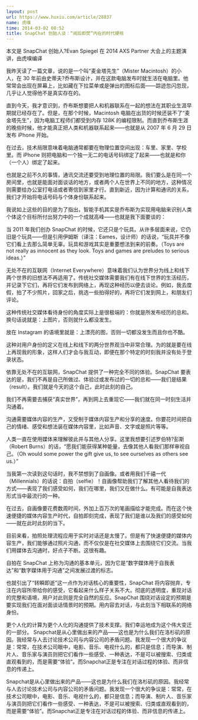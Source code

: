 ```yaml
---
layout: post
url: https://www.huxiu.com/article/28837
name: 虎嗅
time: 2014-03-02 08:52
title: SnapChat 创始人谈：“阅后即焚”内在的时代硬核
---
```

本文是 SnapChat 创始人?Evan Spiegel 在 2014 AXS Partner 大会上的主题演讲，由虎嗅编译

我昨天读了一篇文章，说的是一个叫“麦金塔先生”（Mister Macintosh）的小人，在 30 年前由史蒂夫?乔布斯设计，并在这款电脑发布时就生活在电脑里。他常常会出现在屏幕上，比如藏在下拉菜单或是弹出的图标后面——踪迹忽闪忽现，几乎让人觉得他不是真实存在的。

直到今天，我才意识到，乔布斯想要把人和机器联系在一起的想法在其职业生涯早期就已经存在了。但是，在那个时候，Macintosh 电脑在出货的时候还装不了“麦金塔先生”，因为电脑工程师们都受到内存 128K 的编程限制。而直到乔布斯生涯的晚些时候，他才能真正把人类和机器联系起来——也就是从 2007 年 6 月 29 日发布 iPhone 开始。

在过去，技术局限意味着电脑通常都要在物理位置空间出现：车里、家里、学校里。而 iPhone 则把电脑和一个独一无二的电话号码绑定了起来——也就是和你（一个人）绑定了起来。

也就是之前不久的事情，通讯交流还要受到地理位置的局限。我们要么是在同一个房间里，也就是能面对面谈话的地方，或者两个人在世界上不同的地方，这种情况则需要给办公室打电话或者寄信到家里才行。直到新近，因为计算和通讯的关系，我们才开始将电话号码与个体身份联系起来。

我说如上这些的目的是为了指出，智能手机其实是乔布斯为实现用电脑来识别人类个体这个目标所付出努力中的一个成就高峰——也就是我下面要谈的：

当 2011 年我们创办 SnapChat 的时候，它还只是个玩具。从许多层面来说，它仍旧是个玩具——但是引用伊姆斯（译注：Eames，设计师）的话说，“玩具并不像它们看上去那么简单无辜。玩具和游戏其实是重要想法到来的前奏。（Toys are not really as innocent as they look. Toys and games are preludes to serious ideas.）”

无处不在的互联网（Internet Everywhere）意味着我们认为世界分为线上和线下两个世界的旧想法不再适用了。传统社交媒体需要我们有在线下世界的生活经历，并记录下它们，再将它们发布到网络上，再现这种经历以便去谈论。例如，我去度假，拍了不少照片，回家之后，挑选一些拍得好的，再将它们发到网上，和朋友们评论。

这种传统社交媒体看待身份的角度实际上是很极端的：你就是所发布经历的总和。换句话说就是：上图片，否则就什么都没发生。

放在 Instagram 的语境里就是：上漂亮的图，否则一切都没发生而且你也不酷。

这种对用户身份的定义在线上和线下的两分世界观当中非常合理。为的就是要在线上再现我的形象，这样人们才会与我互动，即便在那个特定的时刻我并没有处于登录状态。

依靠无处不在的互联网，SnapChat 提供了一种完全不同的体验。SnapChat 要表达的是，我们不再是自己所做过、体验过或发布过的一切的总和——我们是结果（result）。我们就是今天的这个自己，此时此刻的自己。

我们不再需要去捕获“真实世界”，再到网上去重现它——我们就在同一时刻生活并沟通着。

沟通需要媒体内容的生产，又受制于媒体内容生产和分享的速度。你要花时间把自己的情绪、感受和想法装在媒体内容里，比如声音、文字或是照片等等。

人类一直在使用媒体来理解彼此并与其他人分享。这里我想要引述罗伯特?彭斯（Robert Burns）的话，“愿我们能获得某种能量，去像其他人看我们那样审视自己。（Oh would some power the gift give us, to see ourselves as others see us.）”

当我第一次读到这句话时，我不禁想到了自画像。或者用我们千禧一代（Millennials）的话说：自拍（selfie）！自画像帮助我们了解其他人看待我们的方式——表现了我们感受如何，我们在哪里，我们又在做什么。有可能是自我表达形式当中最流行的一种。

在过去，自画像要花费数周时间，外加上百万次的笔画描绘才能完成。而在这个快速便捷的媒体内容生产时代，自拍即刻完成，表现了我们是谁以及我们的感受如何——就在此时此刻的当下。

目前来看，拍照处理流程应用于实时对话还是太慢了。但是有了快速便捷的媒体内容生产，我们能够通过照片沟通，而不仅仅是在社交媒体上去围绕它们交流。当我们用媒体去沟通时，好点子不断。这很有趣。

自拍在 SnapChat 上称为沟通的基本单元，因为它是“数字媒体用于自我表达”和“数字媒体用于沟通”之间发展过渡的标志。

也就引出了“转瞬即逝”这一点作为对话核心的重要性，SnapChat 将内容抛弃，专注在内容所带给你的感受，它看起来什么样子关系不大。彻底的透明度，重现对话的完整和语境，用户对此则是完全自然的反应。SnapChat 围绕对话设定的预期是要实现我们在面对面谈话情景时的预期。用内容去对话，与此刻当下相联系的网络身份。

更个人化的计算为更个人化的沟通提供了技术支撑。我们幸运地成为这个伟大变迁的一部分。 Snapchat是从心里做出来的产品——这也是为什么我们在洛杉矶的原因。我经常与人去讨论技术公司与内容公司的矛盾问题。我发现一个很大的争议是：常常，在技术公司眼中，电影、音乐、电视什么的，都只是信息；而导演、制片人、音乐家与演员则把它们看作一些感受、一种表达，不是可以被搜索、归类或直观看到的，而是需要“体验”。而Snapchat正是专注在对话过程的体验、而非信息的传递上。

Snapchat是从心里做出来的产品——这也是为什么我们在洛杉矶的原因。我经常与人去讨论技术公司与内容公司的矛盾问题。我发现一个很大的争议是：常常，在技术公司眼中，电影、音乐、电视什么的，都只是信息；而导演、制片人、音乐家与演员则把它们看作一些感受、一种表达，不是可以被搜索、归类或直观看到的，而是需要“体验”。而Snapchat正是专注在对话过程的体验、而非信息的传递上。

